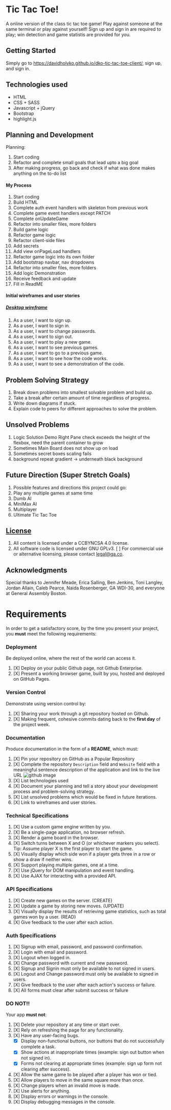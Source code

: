 # Tic Tac Toe!

A online version of the class tic tac toe game! Play against someone at the same terminal or play against yourself! Sign up and sign in are required to play; win detection and game statistis are provided for you.

## Getting Started

Simply go to https://davidholyko.github.io/dko-tic-tac-toe-client/, sign up, and sign in.

## Technologies used

+ HTML
+ CSS + SASS
+ Javascript + jQuery
+ Bootstrap
+ highlight.js

## Planning and Development

Planning:
1. Start coding
2. Refactor and complete small goals that lead upto a big goal
3. After making progress, go back and check if what was done makes anything on the to-do list


#### My Process

1. Start coding
2. Build HTML
2. Complete auth event handlers with skeleton from previous work
3. Complete game event handlers except PATCH
4. Complete onUpdateGame
5. Refactor into smaller files, more folders
6. Build game logic
7. Refactor game logic
8. Refactor client-side files
9. Add secrets
10. Add view onPageLoad handlers
11. Refactor game logic into its own folder
12. Add bootstrap navbar, nav dropdowns
13. Refactor into smaller files, more folders
14. Add logic Demonstration
15. Receive feedback and update
16. Fill in ReadME

#### Initial wireframes and user stories
##### [Desktop wireframe](https://i.imgur.com/80gDeK5.jpg "Tic Tac Toe - desktop wireframe")

1. As a user, I want to sign up.
2. As a user, I want to sign in.
3. As a user, I want to change passwords.
4. As a user, I want to sign out.
5. As a user, I want to play a new game.
6. As a user, I want to see previous games.
7. As a user, I want to go to a previous game.
8. As a user, I want to see how the code works.
9. As a user, I want to see a demonstration of the code.

## Problem Solving Strategy

1. Break down problems into smallest solvable problem and build up.
2. Take a break after certain amount of time regardless of progress.
3. Write down diagrams if stuck.
4. Explain code to peers for different approaches to solve the problem.

## Unsolved Problems

1. Logic Solution Demo Right Pane check exceeds the height of the flexbox, need the parent container to grow
2. Sometimes Main Board does not show up on load
3. Sometimes secret boxes scaling fails
4. background repeat gradient -> underneath black background

## Future Direction (Super Stretch Goals)

1. Possible features and directions this project could go:
2. Play any multiple games at same time
3. Dumb AI
4. MiniMax AI
5. Multiplayer
6. Ultimate Tic Tac Toe

## [License](LICENSE)

1. All content is licensed under a CC­BY­NC­SA 4.0 license.
1. All software code is licensed under GNU GPLv3. [ ] For commercial use or
    alternative licensing, please contact legal@ga.co.

## Acknowledgments

Special thanks to Jennifer Meade, Erica Salling, Ben Jenkins, Toni Langley, Jordan Allain, Caleb Pearce, Naida Rosenberger, GA WDI-30, and everyone at General Assembly Boston.
























# Requirements

In order to get a satisfactory score, by the time you present your project, you
**must** meet the following requirements:

### Deployment

Be deployed online, where the rest of the world can access it.

1.  [X] Deploy on your public Github page, not Github Enterprise.
1.  [X] Present a working browser game, built by you, hosted and deployed on GitHub Pages.

### Version Control

Demonstrate using version control by:

1.  [X] Sharing your work through a git repository hosted on Github.
1.  [X] Making frequent, cohesive commits dating back to the **first day**
of the project week.

### Documentation

Produce documentation in the form of a **README**, which must:

1.  [X] Pin your repository on GitHub as a Popular Repository
1.  [X] Complete the repository `Description` field and `Website` field with a meaningful sentence description of the application and link to the live URL
![github image](https://git.generalassemb.ly/storage/user/3667/files/beae41ae-aaaa-11e7-8867-63958d376a0b)
1.  [X] List technologies used
1.  [X] Document your planning and tell a story about your development process and problem-solving strategy.
1.  [X] List unsolved problems which would be fixed in future iterations.
1.  [X] Link to wireframes and user stories.

### Technical Specifications

1.  [X] Use a custom game engine written by you.
1.  [X] Be a single-page application, no browser refresh.
1.  [X] Render a game board in the browser.
1.  [X] Switch turns between X and O (or whichever markers you select).  Tip:  Assume player X is the first player to start the game.
1.  [X] Visually display which side won if a player gets three in a row or show a draw if neither wins.
1.  [X] Support playing multiple games, one at a time.
1.  [X] Use jQuery for DOM manipulation and event handling.
1.  [X] Use AJAX for interacting with a provided API.

### API Specifications

1.  [X] Create new games on the server. (CREATE)
1.  [X] Update a game by storing new moves. (UPDATE)
1.  [X] Visually display the results of retrieving game statistics, such as total games won by a user. (READ)
1.  [X] Give feedback to the user after each action.

### Auth Specifications

1.  [X] Signup with email, password, and password confirmation.
1.  [X] Login with email and password.
1.  [X] Logout when logged in.
1.  [X] Change password with current and new password.
1.  [X] Signup and Signin must only be available to not signed in users.
1.  [X] Logout and Change password must only be available to signed in users.
1.  [X] Give feedback to the user after each action's success or failure.
1.  [X] All forms must clear after submit success or failure

### DO NOT!!

Your app **must not**:
1.  [X] Delete your repository at any time or start over.
1.  [X] Rely on refreshing the page for any functionality.
1.  [X] Have any user-facing bugs.
    -  [X] Display non-functional buttons, nor buttons that do not successfully complete a task.
    -  [X] Show actions at inappropriate times (example: sign out button when not signed in).
    -  [X] Forms not clearing at appropriate times (example: sign up form not clearing after success).
1.  [X] Allow the same game to be played after a player has won or tied.
1.  [X] Allow players to move in the same square more than once.
1.  [X] Change players when an invalid move is made.
1.  [X] Use alerts for anything.
1.  [X] Display errors or warnings in the console.
1.  [X] Display debugging messages in the console.
